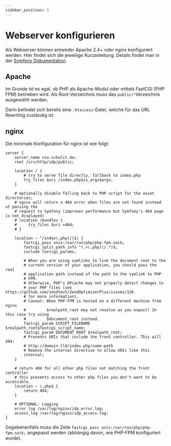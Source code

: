 ```yaml
---
sidebar_position: 5
---
```


# Webserver konfigurieren

Als Webserver können entweder Apache 2.4+ oder nginx konfiguriert werden. Hier findet sich die jeweilige Kurzanleitung.
Details findet man in der [Symfony Dokumentation](https://symfony.com/doc/current/setup/web_server_configuration.html).

## Apache
Im Grunde ist es egal, ob PHP als Apache-Modul oder mittels FastCGI (PHP FPM) betrieben wird. Als Root-Verzeichnis muss
das `public/`-Verzeichnis ausgewählt werden.

Darin befindet sich bereits eine `.htaccess`-Datei, welche für das URL Rewriting zuständig ist.

## nginx

Die minimale Konfiguration für nginx ist wie folgt:

```text title=/etc/nginx/sites-available/sso
server {
    server_name sso.schulit.de;
    root /srv/http/idp/public;

    location / {
        # try to serve file directly, fallback to index.php
        try_files $uri /index.php$is_args$args;
    }

    # optionally disable falling back to PHP script for the asset directories;
    # nginx will return a 404 error when files are not found instead of passing the
    # request to Symfony (improves performance but Symfony's 404 page is not displayed)
    # location /bundles {
    #     try_files $uri =404;
    # }

    location ~ ^/index\.php(/|$) {
        fastcgi_pass unix:/var/run/php/php-fpm.sock;
        fastcgi_split_path_info ^(.+\.php)(/.*)$;
        include fastcgi_params;
        
        # When you are using symlinks to link the document root to the
        # current version of your application, you should pass the real
        # application path instead of the path to the symlink to PHP
        # FPM.
        # Otherwise, PHP's OPcache may not properly detect changes to
        # your PHP files (see https://github.com/zendtech/ZendOptimizerPlus/issues/126
        # for more information).
        # Caveat: When PHP-FPM is hosted on a different machine from nginx
        #         $realpath_root may not resolve as you expect! In this case try using
        #         $document_root instead.
        fastcgi_param SCRIPT_FILENAME $realpath_root$fastcgi_script_name;
        fastcgi_param DOCUMENT_ROOT $realpath_root;
        # Prevents URIs that include the front controller. This will 404:
        # http://domain.tld/index.php/some-path
        # Remove the internal directive to allow URIs like this
        internal;
    }

    # return 404 for all other php files not matching the front controller
    # this prevents access to other php files you don't want to be accessible.
    location ~ \.php$ {
        return 404;
    }

    # OPTIONAL: Logging
    error_log /var/log/nginx/idp_error.log;
    access_log /var/log/nginx/idp_access.log;
}
```

Gegebenenfalls muss die Zeile `fastcgi_pass unix:/var/run/php/php-fpm.sock;` angepasst werden (abhängig davon, wie PHP-FPM konfiguriert wurde).

